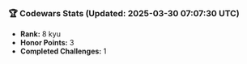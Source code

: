 ### 🏆 Codewars Stats (Updated: 2025-03-30 07:07:30 UTC)

- **Rank:** 8 kyu
- **Honor Points:** 3
- **Completed Challenges:** 1
